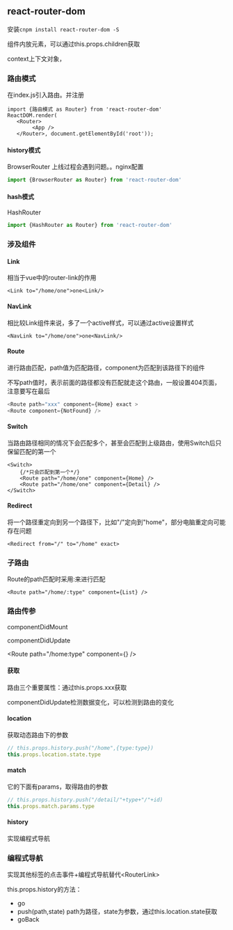 ## react-router-dom

安装`cnpm install react-router-dom -S`

组件内放元素，可以通过this.props.children获取

context上下文对象，

### 路由模式

在index.js引入路由。并注册

~~~react
import {路由模式 as Router} from 'react-router-dom'
ReactDOM.render(
   <Router>	
		<App />
   </Router>, document.getElementById('root'));
~~~

#### history模式

 BrowserRouter  上线过程会遇到问题。。nginx配置

~~~javascript
import {BrowserRouter as Router} from 'react-router-dom'
~~~

#### hash模式

  HashRouter

~~~javascript
import {HashRouter as Router} from 'react-router-dom'
~~~

### 涉及组件

#### Link

相当于vue中的router-link的作用

~~~react
<Link to="/home/one">one<Link/>
~~~

#### NavLink

相比较Link组件来说，多了一个active样式，可以通过active设置样式

~~~react
<NavLink to="/home/one">one<NavLink/>
~~~

#### Route

进行路由匹配，path值为匹配路径，component为匹配到该路径下的组件

不写path值时，表示前面的路径都没有匹配就走这个路由，一般设置404页面，注意要写在最后

~~~javascript
<Route path="xxx" component={Home} exact >
<Route component={NotFound} />
~~~

#### Switch

当路由路径相同的情况下会匹配多个，甚至会匹配到上级路由，使用Switch后只保留匹配的第一个

~~~react
<Switch>
    {/*只会匹配到第一个*/}
    <Route path="/home/one" component={Home} />
    <Route path="/home/one" component={Detail} />
</Switch>
~~~

#### Redirect

将一个路径重定向到另一个路径下，比如"/"定向到"home"，部分电脑重定向可能存在问题

~~~react
<Redirect from="/" to="/home" exact>
~~~

### 子路由

Route的path匹配时采用:来进行匹配

~~~
<Route path="/home/:type" component={List} />
~~~

### 路由传参

componentDidMount

componentDidUpdate

\<Route path="/home:type" component={} />

#### 获取

路由三个重要属性：通过this.props.xxx获取

componentDidUpdate检测数据变化，可以检测到路由的变化

#### location

获取动态路由下的参数

~~~js
// this.props.history.push("/home",{type:type})
this.props.location.state.type
~~~

#### match

它的下面有params，取得路由的参数

~~~js
// this.props.history.push("/detail/"+type+"/"+id)
this.props.match.params.type
~~~

#### history

实现编程式导航

### 编程式导航

实现其他标签的点击事件+编程式导航替代\<RouterLink>  

this.props.history的方法：

* go
* push(path,state)  path为路径，state为参数，通过this.location.state获取
* goBack

#### 

































